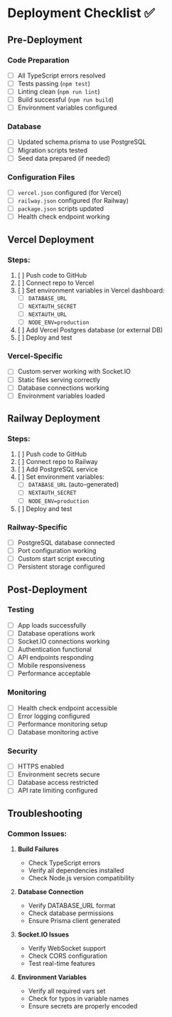 # Deployment Checklist ✅

## Pre-Deployment

### Code Preparation

- [ ] All TypeScript errors resolved
- [ ] Tests passing (`npm test`)
- [ ] Linting clean (`npm run lint`)
- [ ] Build successful (`npm run build`)
- [ ] Environment variables configured

### Database

- [ ] Updated schema.prisma to use PostgreSQL
- [ ] Migration scripts tested
- [ ] Seed data prepared (if needed)

### Configuration Files

- [ ] `vercel.json` configured (for Vercel)
- [ ] `railway.json` configured (for Railway)
- [ ] `package.json` scripts updated
- [ ] Health check endpoint working

## Vercel Deployment

### Steps:

1. [ ] Push code to GitHub
2. [ ] Connect repo to Vercel
3. [ ] Set environment variables in Vercel dashboard:
   - [ ] `DATABASE_URL`
   - [ ] `NEXTAUTH_SECRET`
   - [ ] `NEXTAUTH_URL`
   - [ ] `NODE_ENV=production`
4. [ ] Add Vercel Postgres database (or external DB)
5. [ ] Deploy and test

### Vercel-Specific

- [ ] Custom server working with Socket.IO
- [ ] Static files serving correctly
- [ ] Database connections working
- [ ] Environment variables loaded

## Railway Deployment

### Steps:

1. [ ] Push code to GitHub
2. [ ] Connect repo to Railway
3. [ ] Add PostgreSQL service
4. [ ] Set environment variables:
   - [ ] `DATABASE_URL` (auto-generated)
   - [ ] `NEXTAUTH_SECRET`
   - [ ] `NODE_ENV=production`
5. [ ] Deploy and test

### Railway-Specific

- [ ] PostgreSQL database connected
- [ ] Port configuration working
- [ ] Custom start script executing
- [ ] Persistent storage configured

## Post-Deployment

### Testing

- [ ] App loads successfully
- [ ] Database operations work
- [ ] Socket.IO connections working
- [ ] Authentication functional
- [ ] API endpoints responding
- [ ] Mobile responsiveness
- [ ] Performance acceptable

### Monitoring

- [ ] Health check endpoint accessible
- [ ] Error logging configured
- [ ] Performance monitoring setup
- [ ] Database monitoring active

### Security

- [ ] HTTPS enabled
- [ ] Environment secrets secure
- [ ] Database access restricted
- [ ] API rate limiting configured

## Troubleshooting

### Common Issues:

1. **Build Failures**

   - Check TypeScript errors
   - Verify all dependencies installed
   - Check Node.js version compatibility

2. **Database Connection**

   - Verify DATABASE_URL format
   - Check database permissions
   - Ensure Prisma client generated

3. **Socket.IO Issues**

   - Verify WebSocket support
   - Check CORS configuration
   - Test real-time features

4. **Environment Variables**
   - Verify all required vars set
   - Check for typos in variable names
   - Ensure secrets are properly encoded
